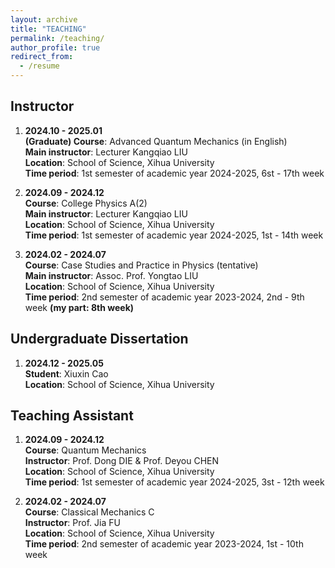 ```yaml
---
layout: archive
title: "TEACHING"
permalink: /teaching/
author_profile: true
redirect_from:
  - /resume
---
```

## **Instructor**
1. **2024.10 - 2025.01** <br />
   **(Graduate) Course**: Advanced Quantum Mechanics (in English) <br />
   **Main instructor**: Lecturer Kangqiao LIU <br />
   **Location**: School of Science, Xihua University <br />
   **Time period**: 1st semester of academic year 2024-2025, 6st - 17th week
  
2. **2024.09 - 2024.12** <br />
   **Course**: College Physics A(2) <br />
   **Main instructor**: Lecturer Kangqiao LIU <br />
   **Location**: School of Science, Xihua University <br />
   **Time period**: 1st semester of academic year 2024-2025, 1st - 14th week

3. **2024.02 - 2024.07** <br />
   **Course**: Case Studies and Practice in Physics (tentative) <br />
   **Main instructor**: Assoc. Prof. Yongtao LIU <br />
   **Location**: School of Science, Xihua University <br />
   **Time period**: 2nd semester of academic year 2023-2024, 2nd - 9th week **(my part: 8th week)**

## **Undergraduate Dissertation**
1. **2024.12 - 2025.05** <br />
   **Student**: Xiuxin Cao  <br />
   **Location**: School of Science, Xihua University

## **Teaching Assistant**
1. **2024.09 - 2024.12** <br />
   **Course**: Quantum Mechanics <br />
   **Instructor**: Prof. Dong DIE & Prof. Deyou CHEN <br />
   **Location**: School of Science, Xihua University <br />
   **Time period**: 1st semester of academic year 2024-2025, 3st - 12th week
  
2. **2024.02 - 2024.07** <br />
   **Course**: Classical Mechanics C <br />
   **Instructor**: Prof. Jia FU <br />
   **Location**: School of Science, Xihua University <br />
   **Time period**: 2nd semester of academic year 2023-2024, 1st - 10th week

<!-- {% if site.talkmap_link == true %}

<p style="text-decoration:underline;"><a href="/talkmap.html">See a map of all the places I've given a talk!</a></p>

{% endif %}

{% for post in site.talks reversed %}
  {% include archive-single-talk.html %}
{% endfor %} -->
